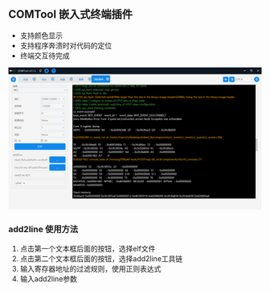 ## COMTool 嵌入式终端插件
* 支持颜色显示
* 支持程序奔溃时对代码的定位
* 终端交互待完成

<img src="./img/addr2line.png"> 

### add2line 使用方法
1. 点击第一个文本框后面的按钮，选择elf文件
2. 点击第二个文本框后面的按钮，选择add2line工具链
3. 输入寄存器地址的过滤规则，使用正则表达式
3. 输入add2line参数



